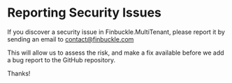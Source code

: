 # Reporting Security Issues

If you discover a security issue in Finbuckle.MultiTenant, please report it by sending an email to contact@finbuckle.com

This will allow us to assess the risk, and make a fix available before we add a bug report to the GitHub repository.

Thanks!